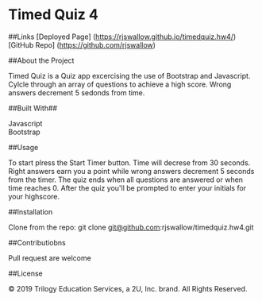 # Timed Quiz 4

##Links
 [Deployed Page] (https://rjswallow.github.io/timedquiz.hw4/)
 [GitHub Repo] (https://github.com/rjswallow)
 
 ##About the Project
 
 Timed Quiz is a Quiz app excercising the use of Bootstrap and Javascript. Cylcle through an array of questions to achieve a high score. Wrong answers decrement 5 sedonds from time. 
 
 ##Built With##
 
 Javascript<br>
 Bootstrap
 
 ##Usage
 
 To start plress the Start Timer button. Time will decrese from 30 seconds. Right answers earn you a point while wrong answers decrement 5 seconds from the timer. 
 The quiz ends when all questions are answered or when time reaches 0. After the quiz you'll be prompted to enter your initials for your highscore. 
 
 ##Installation
 
 Clone from the repo:
 git clone git@github.com:rjswallow/timedquiz.hw4.git
 
 ##Contributiobns
 
 Pull request are welcome
 
 ##License
 
© 2019 Trilogy Education Services, a 2U, Inc. brand.
All Rights Reserved.
 

